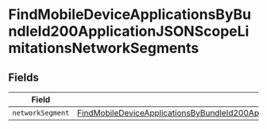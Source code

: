 # FindMobileDeviceApplicationsByBundleId200ApplicationJSONScopeLimitationsNetworkSegments


## Fields

| Field                                                                                                                                                                                                                                     | Type                                                                                                                                                                                                                                      | Required                                                                                                                                                                                                                                  | Description                                                                                                                                                                                                                               |
| ----------------------------------------------------------------------------------------------------------------------------------------------------------------------------------------------------------------------------------------- | ----------------------------------------------------------------------------------------------------------------------------------------------------------------------------------------------------------------------------------------- | ----------------------------------------------------------------------------------------------------------------------------------------------------------------------------------------------------------------------------------------- | ----------------------------------------------------------------------------------------------------------------------------------------------------------------------------------------------------------------------------------------- |
| `networkSegment`                                                                                                                                                                                                                          | [FindMobileDeviceApplicationsByBundleId200ApplicationJSONScopeLimitationsNetworkSegmentsNetworkSegment](../../models/operations/findmobiledeviceapplicationsbybundleid200applicationjsonscopelimitationsnetworksegmentsnetworksegment.md) | :heavy_minus_sign:                                                                                                                                                                                                                        | N/A                                                                                                                                                                                                                                       |